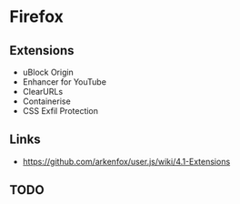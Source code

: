 # Firefox

## Extensions

- uBlock Origin
- Enhancer for YouTube
- ClearURLs
- Containerise
- CSS Exfil Protection

## Links

- <https://github.com/arkenfox/user.js/wiki/4.1-Extensions>

## TODO
